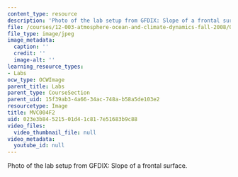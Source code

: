 ```yaml
---
content_type: resource
description: 'Photo of the lab setup from GFDIX: Slope of a frontal surface.'
file: /courses/12-003-atmosphere-ocean-and-climate-dynamics-fall-2008/023e3b84521501d41c817e51683b9c88_MVC004F2.jpg
file_type: image/jpeg
image_metadata:
  caption: ''
  credit: ''
  image-alt: ''
learning_resource_types:
- Labs
ocw_type: OCWImage
parent_title: Labs
parent_type: CourseSection
parent_uid: 15f39ab3-4a66-34ac-748a-b58a5de103e2
resourcetype: Image
title: MVC004F2
uid: 023e3b84-5215-01d4-1c81-7e51683b9c88
video_files:
  video_thumbnail_file: null
video_metadata:
  youtube_id: null
---
```

Photo of the lab setup from GFDIX: Slope of a frontal surface.

